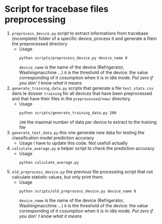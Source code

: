 # Script for tracebase files preprocessing


1. `preprocess_device.py` script to extract informations from tracebase (incomplete) folder of a specific device, process it and generate a filein the preprocessed directory
    + Usage
        ```
        python scripts/preprocess_device.py device_name 0
        ```
        `device_name` is the name of the device (Refrigerator, Washingmacchine ...)
        `0` is the threshold of the device: the value corresponding of it cosumption when it is in idle mode. *Put zero if you don' t know what it means* 
2. `generate_training_data.py` scripts that generate a file `test_stats.csv` dans le dossier `training` for all devices that have been preprocessed and that have their files in the `preprocessed/new/` directory
    + Usage
        ```
        python scripts/generate_training_data.py 200
        ```
        `200` the maximal number of data per device to extract to the training file  
3. `generate_test_data.py` this one generate new data for testing the classification model prediction accuracy
    + Usage
        I have to update this code. Not usefull actually
4. `calculate_average.py` a helper script to check the prediction accuracy
    + Usage
        ```
        python calculate_average.py
        ```
5. `old_preprocess_device.py` the previous file processiing script that not calculate statistic values, but only print them.
    + Usage
        ```
        python scripts/old_preprocess_device.py device_name 0
        ```
        `device_name` is the name of the device (Refrigerator, Washingmacchine ...)
        `0` is the threshold of the device: the value corresponding of it cosumption when it is in idle mode. *Put zero if you don' t know what it means*